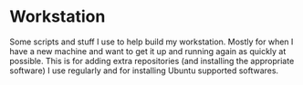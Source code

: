 # Workstation
Some scripts and stuff I use to help build my workstation.
Mostly for when I have a new machine and want to get it up and running again as quickly at possible.
This is for adding extra repositories (and installing the appropriate software) I use regularly and for installing Ubuntu supported softwares.

